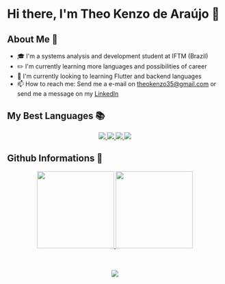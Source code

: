 # <b>Hi there, I'm Theo Kenzo de Araújo</b> 👋

## About Me 🧑

- 🎓 I'm a systems analysis and development student at IFTM (Brazil)
- ✏️ I'm currently learning more languages and possibilities of career
- 🌱 I'm currently looking to learning Flutter and backend languages
- 📫 How to reach me: Send me a e-mail on theokenzo35@gmail.com or send me a message on my [LinkedIn](https://www.linkedin.com/in/theo-kenzo-de-araujo/) 

## My Best Languages 📚

<p align = "center">
  <a href = "https://learn.microsoft.com/pt-br/cpp/c-language/?view=msvc-170"> 
    <img src = "https://img.shields.io/badge/c-%2300599C.svg?style=for-the-badge&logo=c&logoColor=white">
  </a>
  <a href = "https://developer.mozilla.org/en-US/docs/Web/HTML"> 
    <img src = "https://img.shields.io/badge/html5-%23E34F26.svg?style=for-the-badge&logo=html5&logoColor=white">
  </a>
  <a href = "https://developer.mozilla.org/en-US/docs/Web/CSS"> 
    <img src = "https://img.shields.io/badge/css3-%231572B6.svg?style=for-the-badge&logo=css3&logoColor=white">
  </a>
  <a href = "https://developer.mozilla.org/pt-BR/docs/Web/JavaScript"> 
    <img src = "https://img.shields.io/badge/javascript-%23323330.svg?style=for-the-badge&logo=javascript&logoColor=%23F7DF1E">
  </a>
</p>

## Github Informations 🐙

<div align="center">
  <a href="https://github.com/TheoKenzo">
    <img height="180em" src="https://github-readme-stats.vercel.app/api?username=TheoKenzo&show_icons=true&theme=tokyonight&include_all_commits=true&count_private=true"/>
    <img height="180em" src="https://github-readme-stats.vercel.app/api/top-langs/?username=TheoKenzo&layout=compact&langs_count=7&theme=tokyonight"/>
  </a>
</div>

<p align = "center">
  <br>
  <br>
  <a href = "https://github.com/TheoKenzo">
    <img src = "https://komarev.com/ghpvc/?username=TheoKenzo&style=flat-square">
  </a>
</p>
